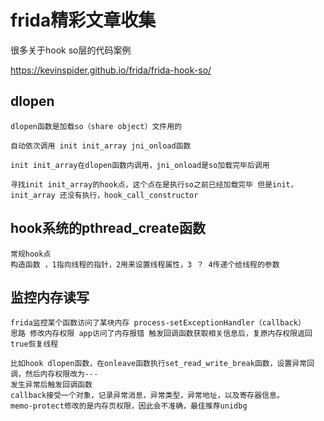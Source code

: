 # frida精彩文章收集

很多关于hook so层的代码案例

https://kevinspider.github.io/frida/frida-hook-so/

## dlopen

```
dlopen函数是加载so（share object）文件用的

自动依次调用 init init_array jni_onload函数

init init_array在dlopen函数内调用，jni_onload是so加载完毕后调用

寻找init init_array的hook点，这个点在是执行so之前已经加载完毕 但是init，init_array 还没有执行，hook_call_constructor
```

## hook系统的pthread_create函数

```
常规hook点
构造函数 ，1指向线程的指针，2用来设置线程属性，3 ？ 4传递个给线程的参数
```

## 监控内存读写

```
frida监控某个函数访问了某块内存 process-setExceptionHandler（callback）
思路 修改内存权限 app访问了内存报错 触发回调函数获取相关信息后，复原内存权限返回true恢复线程

比如hook dlopen函数，在onleave函数执行set_read_write_break函数，设置异常回调，然后内存权限改为---
发生异常后触发回调函数
callback接受一个对象，记录异常消息，异常类型，异常地址，以及寄存器信息。
memo-protect修改的是内存页权限，因此会不准确，最佳推荐unidbg



```

